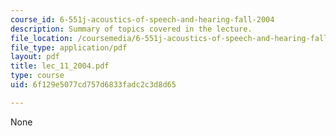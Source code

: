 ```yaml
---
course_id: 6-551j-acoustics-of-speech-and-hearing-fall-2004
description: Summary of topics covered in the lecture.
file_location: /coursemedia/6-551j-acoustics-of-speech-and-hearing-fall-2004/6f129e5077cd757d6833fadc2c3d8d65_lec_11_2004.pdf
file_type: application/pdf
layout: pdf
title: lec_11_2004.pdf
type: course
uid: 6f129e5077cd757d6833fadc2c3d8d65

---
```

None